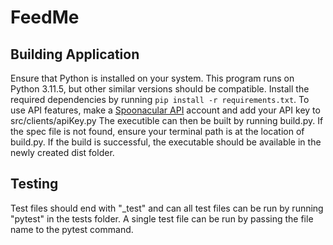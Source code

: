 # FeedMe

## Building Application

Ensure that Python is installed on your system. This program runs on Python 3.11.5, but other similar versions should be compatible.
Install the required dependencies by running `pip install -r requirements.txt`. To use API features, make a [Spoonacular API](https://spoonacular.com/food-api/docs) account and add your API key to src/clients/apiKey.py The executible can then be built by running build.py. If the spec file is not found, ensure your terminal path is at the location of build.py.
If the build is successful, the executable should be available in the newly created dist folder.

## Testing

Test files should end with "_test" and can all test files can be run by running "pytest" in the tests folder. A single test file can be run by passing the file name to the pytest command.